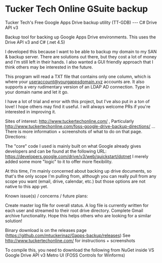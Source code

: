 # Tucker Tech Online GSuite backup
Tucker Tech's Free Google Apps Drive backup utility (TT-GDB) --- C# Drive API v3

Backup tool for backing up Google Apps Drive environments. This uses the Drive API v3 and C# (.net 4.5)

I developed this because I want to be able to backup my domain to my SAN & backup server. There are solutions out there, but they cost a lot of money and I'm still left in their hands. I also wanted a GUI friendly approach that I think others may be interested in the future.

This program will read a TXT file that contains only one column, which is where your useraccount@yourgappsdomain.xyz accounts are. It also supports a very rudimentary version of an LDAP AD connection. Type in your domain name and let it go.

I have a lot of trial and error with this project, but I've also put in a ton of love! I hope others may find it useful. I will always welcome PRs if you're interested in improving it.

Sites of interest: http://www.tuckertechonline.com/ , Particularly http://www.tuckertechonline.com/foss-google-drive-backup-directions/ ... There is more information + screenshots of what to do on that page. Directions:

The "core" code I used is mainly built on what Google already gives developers and can be found at the following URL: https://developers.google.com/drive/v3/web/quickstart/dotnet I merely added some more "logic" to it to offer more flexibility.

At this time, I'm mainly concerned about backing up drive documents, so that's the only scope I'm pulling from, although you can really pull from any scope you want (email, drive, calendar, etc.) but those options are not native to this app yet.

Known issue(s) / concerns / future plans:

Create master log file for overall status. A log file is currently written for each user and streamed to their root drive directory.
Complete Gmail archive functionality.
Hope this helps others who are looking for a similar solution!

Binary download is on the releases page (https://github.com/mtuckerinaz/Gapps-backup/releases) See http://www.tuckertechonline.com/ for instructions + screenshots

To compile this, you need to download the following from NuGet inside VS Google Drive API v3 Metro UI (FOSS Controls for Winforms)
